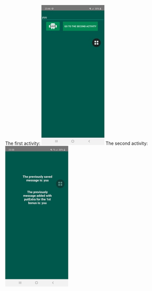 The first activity: <img src="activity_main.jpg" width="200" > The second activity: <img src="activity_second1.jpg" width="200" >


